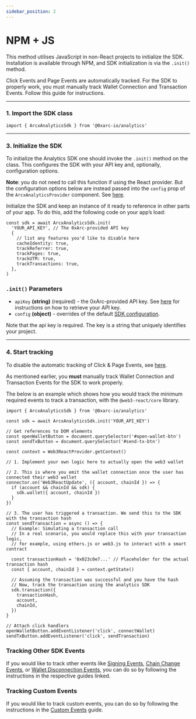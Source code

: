 ```yaml
---
sidebar_position: 2
---
```


# NPM + JS

This method utilises JavaScript in non-React projects to initialize the SDK. Installation is available through NPM, and SDK initialization is via the `.init()` method.

Click Events and Page Events are automatically tracked. For the SDK to properly work, you must manually track Wallet Connection and Transaction Events. Follow this guide for instructions.

---

### 1. Import the SDK class

```tsx
import { ArcxAnalyticsSdk } from '@0xarc-io/analytics'
```

---

### 3. Initialize the SDK

To initialize the Analytics SDK one should invoke the `.init()` method on the class. This configures the SDK with your API key and, optionally, configuration options.

**Note**: you do not need to call this function if using the React provider. But the configuration options below are instead passed into the `config` prop of the `ArcxAnalyticsProvider` component. See [here](/guides/automatic#configuration-options).

Initialize the SDK and keep an instance of it ready to reference in other parts of your app. To do this, add the following code on your app’s load:

```tsx
const sdk = await ArcxAnalyticsSdk.init(
  'YOUR_API_KEY', // The 0xArc-provided API key
  {
    // list any features you'd like to disable here
    cacheIdentity: true,
    trackReferrer: true,
    trackPages: true,
    trackUTM: true,
    trackTransactions: true,
  },
)
```

### `.init()` Parameters

- `apiKey` **(string)** (required) - the 0xArc-provided API key. See [here](/retrieve-api-key) for instructions on how to retrieve your API key.
- `config` **(object)** - overrides of the default [SDK configuration](/guides/automatic#configuration-options).

Note that the api key is required. The key is a string that uniquely identifies your project.

---

### 4. Start tracking

To disable the automatic tracking of Click & Page Events, see [here](/guides/automatic).

As mentioned earlier, you **must** manually track Wallet Connection and Transaction Events for the SDK to work properly.

The below is an example which shows how you would track the minimum required events to track a transaction, with the `@web3-react/core` library.

```tsx
import { ArcxAnalyticsSdk } from '@0xarc-io/analytics'

const sdk = await ArcxAnalyticsSdk.init('YOUR_API_KEY')

// Get references to DOM elements
const openWalletButton = document.querySelector('#open-wallet-btn')
const sendTxButton = document.querySelector('#send-tx-btn')

const context = Web3ReactProvider.getContext()

// 1. Implement your own logic here to actually open the web3 wallet

// 2. This is where you emit the wallet connection once the user has connected their web3 wallet
connector.on('Web3ReactUpdate', ({ account, chainId }) => {
  if (account && chainId && sdk) {
    sdk.wallet({ account, chainId })
  }
})

// 3. The user has triggered a transaction. We send this to the SDK with the transaction hash
const sendTransaction = async () => {
  // Example: Simulating a transaction call
  // In a real scenario, you would replace this with your transaction logic,
  // for example, using ethers.js or web3.js to interact with a smart contract

  const transactionHash = '0x023c0e7...' // Placeholder for the actual transaction hash
  const { account, chainId } = context.getState()

  // Assuming the transaction was successful and you have the hash
  // Now, track the transaction using the analytics SDK
  sdk.transaction({
    transactionHash,
    account,
    chainId,
  })
}

// Attach click handlers
openWalletButton.addEventListener('click', connectWallet)
sendTxButton.addEventListener('click', sendTransaction)
```

### Tracking Other SDK Events

If you would like to track other events like [Signing Events](/tracking/signature), [Chain Change Events](/tracking/chain), or [Wallet Disconnection Events](/tracking/disconnection), you can do so by following the instructions in the respective guides linked.

### Tracking Custom Events

If you would like to track custom events, you can do so by following the instructions in the [Custom Events](/guides/custom-events) guide.
